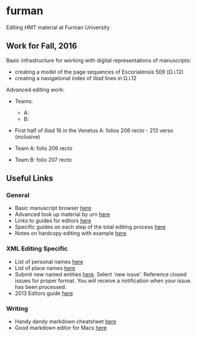 furman
======

Editing HMT material at Furman University


## Work for Fall, 2016 ##

Basic infrastructure for working with digital representations of manuscripts:

- creating a model of the page sequences of Escorialensis 509 (Ω.i.12)
- creating a navigational index of *Iliad* lines in Ω.i.12


Advanced editing work:

- Teams:
    -   A:
    -   B: 


- First half of *Iliad* 16 in the Venetus A:  folios 206 recto - 213 verso (inclusive)
- Team A: folio 206 recto
- Team B: folio 207 recto


## Useful Links ##

### General ###
- Basic manuscript browser [here](http://www.homermultitext.org/hmt-digital/)
- Advanced look up material by urn [here](http://www.homermultitext.org/hmt-digital/svcforms)
- Links to guides for editors [here](https://github.com/homermultitext/hmt-editors-guide/)
- Specific guides on each step of the total editing process [here](http://www.homermultitext.org/summer2014/totalediting.html)
- Notes on hardcopy editing with example [here](http://www.homermultitext.org/summer2014/editing/hardCopyEditing.html) 

### XML Editing Specific ###
- List of personal names [here](https://github.com/homermultitext/hmt-authlists/blob/master/data/hmtnames.csv)
- List of place names [here](https://github.com/homermultitext/hmt-authlists/blob/master/data/hmtplaces.csv)
- Submit new named entities [here](https://github.com/homermultitext/hmt-authlists/issues). Select 'new issue'. Reference closed issues for proper format. You will receive a notification when your issue has been processed.
- 2013 Editors guide [here](http://shot.holycross.edu/chssummer2013/housestyle/)

### Writing ###
- Handy dandy markdown cheatsheet [here](https://github.com/adam-p/markdown-here/wiki/Markdown-Cheatsheet)
- Good markdown editor for Macs [here](http://www.ashokgelal.com/lightpaper-for-mac/)
